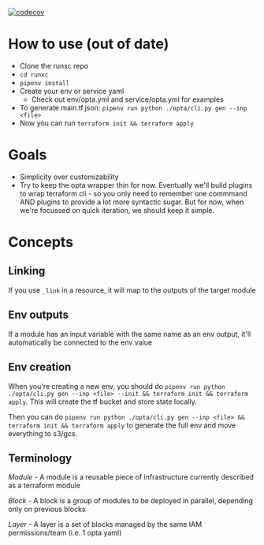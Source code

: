 [![codecov](https://codecov.io/gh/run-x/runxc/branch/main/graph/badge.svg?token=OA3PXV0HYX)](https://codecov.io/gh/run-x/runxc)

How to use (out of date)
==========
- Clone the runxc repo
- `cd runxc`
- `pipenv install`
- Create your env or service yaml
    - Check out env/opta.yml and service/opta.yml for examples
- To generate main.tf.json: `pipenv run python ./opta/cli.py gen --inp <file>`
- Now you can run `terraform init && terraform apply`

Goals
=====
- Simplicity over customizability
- Try to keep the opta wrapper thin for now. Eventually we'll build plugins to
    wrap terraform cli - so you only need to remember one commmand AND plugins
    to provide a lot more syntactic sugar. But for now, when we're focussed on
    quick iteration, we should keep it simple.

Concepts
========

Linking
-------
If you use `_link` in a resource, it will map to the outputs of the target
module

Env outputs
-----------
If a module has an input variable with the same name as an env output, it'll
  automatically be connected to the env value

Env creation
------------
When you're creating a new env, you should do `pipenv run python ./opta/cli.py
  gen --inp <file> --init && terraform init && terraform apply`. This will 
  create the tf bucket and store state locally.

Then you can do `pipenv run python ./opta/cli.py gen --inp <file> && terraform
init && terraform apply` to generate the full env and move everything to s3/gcs.

Terminology
-----------
*Module* - A module is a reusable piece of infrastructure currently described as a terraform module

*Block* - A block is a group of modules to be deployed in parallel, depending only on previous blocks

*Layer* - A layer is a set of blocks managed by the same IAM permissions/team (i.e. 1 opta yaml)